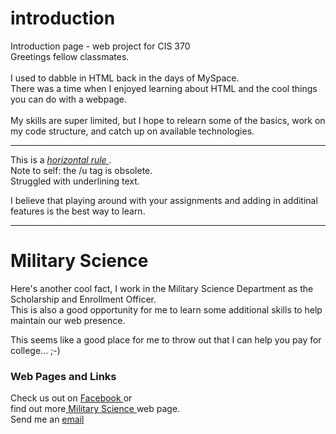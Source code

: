 # introduction
Introduction page - web project for CIS 370 </br>
Greetings fellow classmates. </br> </br>
I used to dabble in HTML back in the days of MySpace. </br>
There was a time when I enjoyed learning about HTML and the cool things you can do with a webpage. </br> </br>
My skills are super limited, but I hope to relearn some of the basics, work on my code structure, and catch up on available technologies.  </br>
<hr>
This is a <em> <u> horizontal rule </u> </em>. </br>
Note to self:  the /u tag is obsolete. <br>
Struggled with underlining text. </br>

I believe that playing around with your assignments and adding in additinal features is the best way to learn.
<hr>
<H1> Military Science </H1>

Here's another cool fact, I work in the Military Science Department as the Scholarship and Enrollment Officer. </br>
This is also a good opportunity for me to learn some additional skills to help maintain our web presence.

This seems like a good place for me to throw out that I can help you pay for college...  ;-)

<h3> Web Pages and Links </h3>
Check us out on <a href="https://www.facebook.com/BearBattalionROTC/"> Facebook </a> or </br>
find out more<a href="http://www.missouristate.edu/milsci/"> Military Science </a> web page. </br>
Send me an <a href="mailto: proberson@missouristate.edu?Subject=Hello%20from%20CIS%20370"> email </a> </br>
</html>
